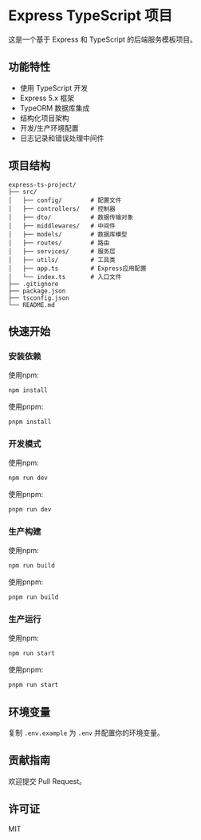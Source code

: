 # Express TypeScript 项目

这是一个基于 Express 和 TypeScript 的后端服务模板项目。

## 功能特性

- 使用 TypeScript 开发
- Express 5.x 框架
- TypeORM 数据库集成
- 结构化项目架构
- 开发/生产环境配置
- 日志记录和错误处理中间件

## 项目结构

```
express-ts-project/
├── src/
│   ├── config/        # 配置文件
│   ├── controllers/   # 控制器
│   ├── dto/           # 数据传输对象
│   ├── middlewares/   # 中间件
│   ├── models/        # 数据库模型
│   ├── routes/        # 路由
│   ├── services/      # 服务层
│   ├── utils/         # 工具类
│   ├── app.ts         # Express应用配置
│   └── index.ts       # 入口文件
├── .gitignore
├── package.json
├── tsconfig.json
└── README.md
```

## 快速开始

### 安装依赖

使用npm:
```bash
npm install
```

使用pnpm:
```bash
pnpm install
```

### 开发模式

使用npm:
```bash
npm run dev
```

使用pnpm:
```bash
pnpm run dev
```

### 生产构建

使用npm:
```bash
npm run build
```

使用pnpm:
```bash
pnpm run build
```

### 生产运行

使用npm:
```bash
npm run start
```

使用pnpm:
```bash
pnpm run start
```

## 环境变量

复制 `.env.example` 为 `.env` 并配置你的环境变量。

## 贡献指南

欢迎提交 Pull Request。

## 许可证

MIT
